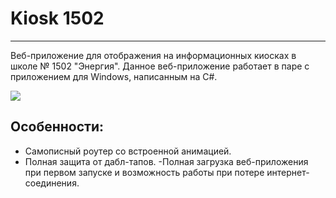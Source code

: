 # Kiosk 1502
___

Веб-приложение для отображения на информационных киосках в школе № 1502 "Энергия". Данное веб-приложение работает в паре с приложением для Windows, написанным на C#.

<img src='https://i.postimg.cc/0Q3Qj0H5/Kiosk.png' />
<h2> Особенности: </h2>

- Самописный роутер со встроенной анимацией.
- Полная защита от дабл-тапов.
 -Полная загрузка веб-приложения при первом запуске и возможность работы при потере интернет-соединения.
